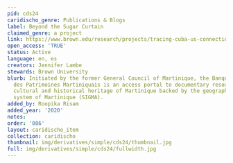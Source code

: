 ```yaml
---
pid: cds24
caridischo_genre: Publications & Blogs
label: Beyond the Sugar Curtain
claimed_genre: a project
link: https://www.brown.edu/research/projects/tracing-cuba-us-connections/home-inicio
open_access: 'TRUE'
status: Active
language: en, es
creators: Jennifer Lambe
stewards: Brown University
blurb: Initiated by the former General Council of Martinique, the Banque Numérique
  des Patrimoines Martiniquais is an access portal to documentary resources on the
  cultural and historical heritage of Martinique backed by the geographic information
  system of Martinique (SIGMA).
added_by: Roopika Risam
added_year: '2020'
notes: 
order: '086'
layout: caridischo_item
collection: caridischo
thumbnail: img/derivatives/simple/cds24/thumbnail.jpg
full: img/derivatives/simple/cds24/fullwidth.jpg
---
```

